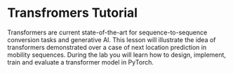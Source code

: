 # Transfromers Tutorial
Transformers are current state-of-the-art for sequence-to-sequence conversion tasks and generative AI. This lesson will illustrate the idea of transformers demonstrated over a case of next location prediction in mobility sequences. During the lab you will learn how to design, implement, train and evaluate a transformer model in PyTorch.

